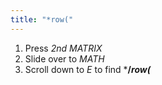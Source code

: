 ```yaml
---
title: "*row("
---
```


1. Press *2nd MATRIX*
2. Slide over to *MATH*
3. Scroll down to *E* to find ***/*row(***
